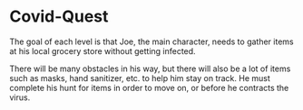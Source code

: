 # Covid-Quest

The goal of each level is that Joe, the main character, needs to gather items at his local grocery store without getting infected.

There will be many obstacles in his way, but there will also be a lot of items such as masks, hand sanitizer, etc. to help him stay on track. He must complete his hunt for items in order to move on, or before he contracts the virus.

